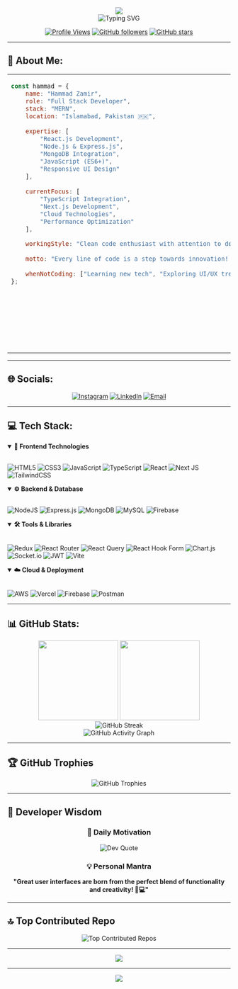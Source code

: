 <div align="center">
  <img src="https://capsule-render.vercel.app/api?type=cylinder&color=0:FF6B35,100:F7931E&height=280&section=header&text=Hammad%20Zamir&fontSize=75&fontAlign=50&fontAlignY=42&desc=MERN%20Stack%20Developer%20%7C%20JavaScript%20Enthusiast&descAlign=50&descAlignY=60&animation=blinking&fontColor=FFFFFF" />
</div>

<div align="center">
  <img src="https://readme-typing-svg.demolab.com?font=JetBrains+Mono&size=20&duration=2800&pause=800&color=FF6B35&center=true&vCenter=true&multiline=true&width=650&height=100&lines=%E2%9A%A1+Crafting+digital+experiences+with+JavaScript;%F0%9F%8E%AF+Specializing+in+React+%26+Node.js;%F0%9F%92%BB+Building+scalable+web+applications;%F0%9F%9A%80+Always+exploring+new+technologies;%F0%9F%8E%A8+Code+is+my+canvas%2C+logic+is+my+brush" alt="Typing SVG" />
</div>

<div align="center">
  
[![Profile Views](https://komarev.com/ghpvc/?username=HammadZamir&style=for-the-badge&color=brightgreen)](https://github.com/HammadZamir)
[![GitHub followers](https://img.shields.io/github/followers/HammadZamir?style=for-the-badge&color=blue)](https://github.com/HammadZamir)
[![GitHub stars](https://img.shields.io/github/stars/HammadZamir?style=for-the-badge&color=yellow)](https://github.com/HammadZamir)

</div>

---

## 💫 About Me:

<table>
<tr>
<td width="55%" valign="top">

```javascript
const hammad = {
    name: "Hammad Zamir",
    role: "Full Stack Developer",
    stack: "MERN",
    location: "Islamabad, Pakistan 🇵🇰",
    
    expertise: [
        "React.js Development",
        "Node.js & Express.js", 
        "MongoDB Integration",
        "JavaScript (ES6+)",
        "Responsive UI Design"
    ],
    
    currentFocus: [
        "TypeScript Integration",
        "Next.js Development", 
        "Cloud Technologies",
        "Performance Optimization"
    ],
    
    workingStyle: "Clean code enthusiast with attention to detail",
    
    motto: "Every line of code is a step towards innovation! 🚀",
    
    whenNotCoding: ["Learning new tech", "Exploring UI/UX trends"]
};
```

</td>
<td width="45%" valign="top">

<div align="center">
<img src="https://media.giphy.com/media/qgQUggAC3Pfv687qPC/giphy.gif" width="300" alt="Coding"/>
</div>

**Quick Highlights:**
- 💼 MERN Stack Developer at **Decimal Solution**
- 🎯 Focused on **React.js & Node.js**
- 💡 Creating seamless user experiences
- ⭐ Committed to writing clean, maintainable code
- 🌟 Passionate about modern web technologies
- 🎨 Eye for design and functionality balance
- 🔍 Detail-oriented problem solver

</td>
</tr>
</table>

---

## 🌐 Socials:
<div align="center">

[![Instagram](https://img.shields.io/badge/Instagram-%23E4405F.svg?style=for-the-badge&logo=Instagram&logoColor=white)](https://instagram.com/im_zamir35) 
[![LinkedIn](https://img.shields.io/badge/LinkedIn-%230077B5.svg?style=for-the-badge&logo=linkedin&logoColor=white)](https://linkedin.com/in/hammad-zamir/) 
[![Email](https://img.shields.io/badge/Email-D14836?style=for-the-badge&logo=gmail&logoColor=white)](mailto:hammadzamir91@gmail.com)

</div>

---

## 💻 Tech Stack:

<details open>
<summary><b>🚀 Frontend Technologies</b></summary>
<br>

![HTML5](https://img.shields.io/badge/html5-%23E34F26.svg?style=for-the-badge&logo=html5&logoColor=white)
![CSS3](https://img.shields.io/badge/css3-%231572B6.svg?style=for-the-badge&logo=css3&logoColor=white)
![JavaScript](https://img.shields.io/badge/javascript-%23323330.svg?style=for-the-badge&logo=javascript&logoColor=%23F7DF1E)
![TypeScript](https://img.shields.io/badge/typescript-%23007ACC.svg?style=for-the-badge&logo=typescript&logoColor=white)
![React](https://img.shields.io/badge/react-%2320232a.svg?style=for-the-badge&logo=react&logoColor=%2361DAFB)
![Next JS](https://img.shields.io/badge/Next-black?style=for-the-badge&logo=next.js&logoColor=white)
![TailwindCSS](https://img.shields.io/badge/tailwindcss-%2338B2AC.svg?style=for-the-badge&logo=tailwind-css&logoColor=white)

</details>

<details open>
<summary><b>⚙️ Backend & Database</b></summary>
<br>

![NodeJS](https://img.shields.io/badge/node.js-6DA55F?style=for-the-badge&logo=node.js&logoColor=white)
![Express.js](https://img.shields.io/badge/express.js-%23404d59.svg?style=for-the-badge&logo=express&logoColor=%2361DAFB)
![MongoDB](https://img.shields.io/badge/MongoDB-%234ea94b.svg?style=for-the-badge&logo=mongodb&logoColor=white)
![MySQL](https://img.shields.io/badge/mysql-4479A1.svg?style=for-the-badge&logo=mysql&logoColor=white)
![Firebase](https://img.shields.io/badge/firebase-%23039BE5.svg?style=for-the-badge&logo=firebase)

</details>

<details open>
<summary><b>🛠️ Tools & Libraries</b></summary>
<br>

![Redux](https://img.shields.io/badge/redux-%23593d88.svg?style=for-the-badge&logo=redux&logoColor=white)
![React Router](https://img.shields.io/badge/React_Router-CA4245?style=for-the-badge&logo=react-router&logoColor=white)
![React Query](https://img.shields.io/badge/-React%20Query-FF4154?style=for-the-badge&logo=react%20query&logoColor=white)
![React Hook Form](https://img.shields.io/badge/React%20Hook%20Form-%23EC5990.svg?style=for-the-badge&logo=reacthookform&logoColor=white)
![Chart.js](https://img.shields.io/badge/chart.js-F5788D.svg?style=for-the-badge&logo=chart.js&logoColor=white)
![Socket.io](https://img.shields.io/badge/Socket.io-black?style=for-the-badge&logo=socket.io&badgeColor=010101)
![JWT](https://img.shields.io/badge/JWT-black?style=for-the-badge&logo=JSON%20web%20tokens)
![Vite](https://img.shields.io/badge/vite-%23646CFF.svg?style=for-the-badge&logo=vite&logoColor=white)

</details>

<details open>
<summary><b>☁️ Cloud & Deployment</b></summary>
<br>

![AWS](https://img.shields.io/badge/AWS-%23FF9900.svg?style=for-the-badge&logo=amazon-aws&logoColor=white)
![Vercel](https://img.shields.io/badge/vercel-%23000000.svg?style=for-the-badge&logo=vercel&logoColor=white)
![Firebase](https://img.shields.io/badge/firebase-a08021?style=for-the-badge&logo=firebase&logoColor=ffcd34)
![Postman](https://img.shields.io/badge/Postman-FF6C37?style=for-the-badge&logo=postman&logoColor=white)

</details>

---

## 📊 GitHub Stats:

<div align="center">
  <img height="180em" src="https://github-readme-stats.vercel.app/api?username=HammadZamir&show_icons=true&theme=tokyonight&include_all_commits=true&count_private=true&hide_border=true"/>
  <img height="180em" src="https://github-readme-stats.vercel.app/api/top-langs/?username=HammadZamir&layout=compact&langs_count=8&theme=tokyonight&hide_border=true"/>
</div>

<div align="center">
  <img src="https://nirzak-streak-stats.vercel.app/?user=HammadZamir&theme=tokyonight&hide_border=true" alt="GitHub Streak" />
</div>

<div align="center">
  <img src="https://github-readme-activity-graph.vercel.app/graph?username=HammadZamir&theme=tokyo-night&hide_border=true" alt="GitHub Activity Graph" />
</div>

---

## 🏆 GitHub Trophies
<div align="center">
  <img src="https://github-profile-trophy.vercel.app/?username=HammadZamir&theme=tokyonight&no-frame=true&no-bg=false&margin-w=4&row=2" alt="GitHub Trophies" />
</div>

---

## 💭 Developer Wisdom

<div align="center" width="100%">

### 🎯 Daily Motivation
<img src="https://quotes-github-readme.vercel.app/api?type=vertical&theme=radical" alt="Dev Quote"/>

### 💡 Personal Mantra
**"Great user interfaces are born from the perfect blend of functionality and creativity! 🎨💻"**

</div>

---

## 🔝 Top Contributed Repo
<div align="center">
  <img src="https://github-contributor-stats.vercel.app/api?username=HammadZamir&limit=5&theme=tokyonight&combine_all_yearly_contributions=true" alt="Top Contributed Repos" />
</div>

---

<div align="center">
  <img src="https://capsule-render.vercel.app/api?type=shark&color=0:36D1DC,100:5B86E5&height=100&section=footer&text=Happy%20Coding!%20%F0%9F%9A%80&fontSize=20&fontAlign=50&fontAlignY=65&animation=twinkling&fontColor=FFFFFF" />
</div>

---
<div align="center">
  
[![](https://visitcount.itsvg.in/api?id=HammadZamir&icon=0&color=0)](https://visitcount.itsvg.in)

</div>
